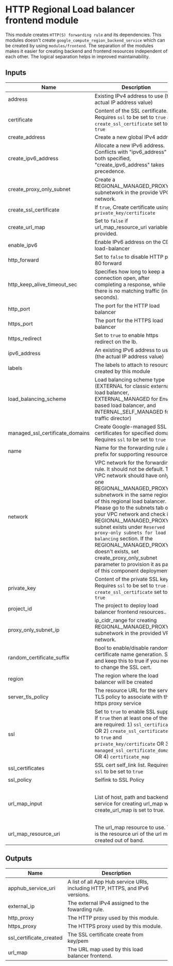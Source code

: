# HTTP Regional Load balancer frontend module
This module creates `HTTP(S) forwarding rule` and its dependencies. This modules doesn't create `google_compute_region_backend_service` which can be created by using `modules/frontend`. The separation of the modules makes it easier for creating backend and frontend resources independent of each other. The logical separation helps in improved maintainability.
<!-- BEGINNING OF PRE-COMMIT-TERRAFORM DOCS HOOK -->
## Inputs

| Name | Description | Type | Default | Required |
|------|-------------|------|---------|:--------:|
| address | Existing IPv4 address to use (the actual IP address value) | `string` | `null` | no |
| certificate | Content of the SSL certificate. Requires `ssl` to be set to `true` and `create_ssl_certificate` set to `true` | `string` | `null` | no |
| create\_address | Create a new global IPv4 address | `bool` | `true` | no |
| create\_ipv6\_address | Allocate a new IPv6 address. Conflicts with "ipv6\_address" - if both specified, "create\_ipv6\_address" takes precedence. | `bool` | `false` | no |
| create\_proxy\_only\_subnet | Create a REGIONAL\_MANAGED\_PROXY subnetwork in the provide VPC network. | `bool` | `false` | no |
| create\_ssl\_certificate | If `true`, Create certificate using `private_key/certificate` | `bool` | `false` | no |
| create\_url\_map | Set to `false` if url\_map\_resource\_uri variable is provided. | `bool` | `true` | no |
| enable\_ipv6 | Enable IPv6 address on the CDN load-balancer | `bool` | `false` | no |
| http\_forward | Set to `false` to disable HTTP port 80 forward | `bool` | `true` | no |
| http\_keep\_alive\_timeout\_sec | Specifies how long to keep a connection open, after completing a response, while there is no matching traffic (in seconds). | `number` | `null` | no |
| http\_port | The port for the HTTP load balancer | `number` | `80` | no |
| https\_port | The port for the HTTPS load balancer | `number` | `443` | no |
| https\_redirect | Set to `true` to enable https redirect on the lb. | `bool` | `false` | no |
| ipv6\_address | An existing IPv6 address to use (the actual IP address value) | `string` | `null` | no |
| labels | The labels to attach to resources created by this module | `map(string)` | `{}` | no |
| load\_balancing\_scheme | Load balancing scheme type (EXTERNAL for classic external load balancer, EXTERNAL\_MANAGED for Envoy-based load balancer, and INTERNAL\_SELF\_MANAGED for traffic director) | `string` | `"EXTERNAL_MANAGED"` | no |
| managed\_ssl\_certificate\_domains | Create Google-managed SSL certificates for specified domains. Requires `ssl` to be set to `true` | `list(string)` | `[]` | no |
| name | Name for the forwarding rule and prefix for supporting resources | `string` | n/a | yes |
| network | VPC network for the forwarding rule. It should not be default. The VPC network should have only one REGIONAL\_MANAGED\_PROXY subnetwork in the same region as of this regional load balancer. Please go to the subnets tab of your VPC network and check if a REGIONAL\_MANAGED\_PROXY subnet exists under `Reserved proxy-only subnets for load balancing` section. If the REGIONAL\_MANAGED\_PROXY doesn't exists, set create\_proxy\_only\_subnet parameter to provision it as part of this component deployment. | `string` | n/a | yes |
| private\_key | Content of the private SSL key. Requires `ssl` to be set to `true` and `create_ssl_certificate` set to `true` | `string` | `null` | no |
| project\_id | The project to deploy load balancer frontend resources.. | `string` | n/a | yes |
| proxy\_only\_subnet\_ip | ip\_cidr\_range for creating REGIONAL\_MANAGED\_PROXY subnetwork in the provided VPC network. | `string` | `"10.129.0.0/23"` | no |
| random\_certificate\_suffix | Bool to enable/disable random certificate name generation. Set and keep this to true if you need to change the SSL cert. | `bool` | `false` | no |
| region | The region where the load balancer will be created | `string` | n/a | yes |
| server\_tls\_policy | The resource URL for the server TLS policy to associate with the https proxy service | `string` | `null` | no |
| ssl | Set to `true` to enable SSL support. If `true` then at least one of these are required: 1) `ssl_certificates` OR 2) `create_ssl_certificate` set to `true` and `private_key/certificate` OR  3) `managed_ssl_certificate_domains`, OR 4) `certificate_map` | `bool` | `false` | no |
| ssl\_certificates | SSL cert self\_link list. Requires `ssl` to be set to `true` | `list(string)` | `[]` | no |
| ssl\_policy | Selfink to SSL Policy | `string` | `null` | no |
| url\_map\_input | List of host, path and backend service for creating url\_map when create\_url\_map is set to true. | <pre>list(object({<br>    host            = string<br>    path            = string<br>    backend_service = string<br>  }))</pre> | `[]` | no |
| url\_map\_resource\_uri | The url\_map resource to use. This is the resource uri of the url map created out of band. | `string` | `null` | no |

## Outputs

| Name | Description |
|------|-------------|
| apphub\_service\_uri | A list of all App Hub service URIs, including HTTP, HTTPS, and IPv6 versions. |
| external\_ip | The external IPv4 assigned to the fowarding rule. |
| http\_proxy | The HTTP proxy used by this module. |
| https\_proxy | The HTTPS proxy used by this module. |
| ssl\_certificate\_created | The SSL certificate create from key/pem |
| url\_map | The URL map used by this load balancer frontend. |

<!-- END OF PRE-COMMIT-TERRAFORM DOCS HOOK -->
